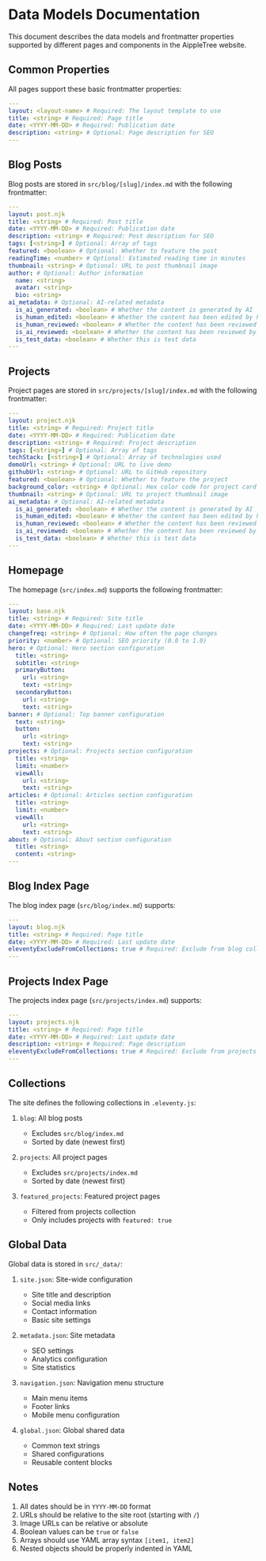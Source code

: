 # Data Models Documentation

This document describes the data models and frontmatter properties supported by different pages and components in the AippleTree website.

## Common Properties

All pages support these basic frontmatter properties:

```yaml
---
layout: <layout-name> # Required: The layout template to use
title: <string> # Required: Page title
date: <YYYY-MM-DD> # Required: Publication date
description: <string> # Optional: Page description for SEO
---
```

## Blog Posts

Blog posts are stored in `src/blog/[slug]/index.md` with the following frontmatter:

```yaml
---
layout: post.njk
title: <string> # Required: Post title
date: <YYYY-MM-DD> # Required: Publication date
description: <string> # Required: Post description for SEO
tags: [<string>] # Optional: Array of tags
featured: <boolean> # Optional: Whether to feature the post
readingTime: <number> # Optional: Estimated reading time in minutes
thumbnail: <string> # Optional: URL to post thumbnail image
author: # Optional: Author information
  name: <string>
  avatar: <string>
  bio: <string>
ai_metadata: # Optional: AI-related metadata
  is_ai_generated: <boolean> # Whether the content is generated by AI
  is_human_edited: <boolean> # Whether the content has been edited by human
  is_human_reviewed: <boolean> # Whether the content has been reviewed by human
  is_ai_reviewed: <boolean> # Whether the content has been reviewed by AI
  is_test_data: <boolean> # Whether this is test data
---
```

## Projects

Project pages are stored in `src/projects/[slug]/index.md` with the following frontmatter:

```yaml
---
layout: project.njk
title: <string> # Required: Project title
date: <YYYY-MM-DD> # Required: Publication date
description: <string> # Required: Project description
tags: [<string>] # Optional: Array of tags
techStack: [<string>] # Optional: Array of technologies used
demoUrl: <string> # Optional: URL to live demo
githubUrl: <string> # Optional: URL to GitHub repository
featured: <boolean> # Optional: Whether to feature the project
background_color: <string> # Optional: Hex color code for project card
thumbnail: <string> # Optional: URL to project thumbnail image
ai_metadata: # Optional: AI-related metadata
  is_ai_generated: <boolean> # Whether the content is generated by AI
  is_human_edited: <boolean> # Whether the content has been edited by human
  is_human_reviewed: <boolean> # Whether the content has been reviewed by human
  is_ai_reviewed: <boolean> # Whether the content has been reviewed by AI
  is_test_data: <boolean> # Whether this is test data
---
```

## Homepage

The homepage (`src/index.md`) supports the following frontmatter:

```yaml
---
layout: base.njk
title: <string> # Required: Site title
date: <YYYY-MM-DD> # Required: Last update date
changefreq: <string> # Optional: How often the page changes
priority: <number> # Optional: SEO priority (0.0 to 1.0)
hero: # Optional: Hero section configuration
  title: <string>
  subtitle: <string>
  primaryButton:
    url: <string>
    text: <string>
  secondaryButton:
    url: <string>
    text: <string>
banner: # Optional: Top banner configuration
  text: <string>
  button:
    url: <string>
    text: <string>
projects: # Optional: Projects section configuration
  title: <string>
  limit: <number>
  viewAll:
    url: <string>
    text: <string>
articles: # Optional: Articles section configuration
  title: <string>
  limit: <number>
  viewAll:
    url: <string>
    text: <string>
about: # Optional: About section configuration
  title: <string>
  content: <string>
---
```

## Blog Index Page

The blog index page (`src/blog/index.md`) supports:

```yaml
---
layout: blog.njk
title: <string> # Required: Page title
date: <YYYY-MM-DD> # Required: Last update date
eleventyExcludeFromCollections: true # Required: Exclude from blog collection
---
```

## Projects Index Page

The projects index page (`src/projects/index.md`) supports:

```yaml
---
layout: projects.njk
title: <string> # Required: Page title
date: <YYYY-MM-DD> # Required: Last update date
description: <string> # Required: Page description
eleventyExcludeFromCollections: true # Required: Exclude from projects collection
---
```

## Collections

The site defines the following collections in `.eleventy.js`:

1. `blog`: All blog posts

   - Excludes `src/blog/index.md`
   - Sorted by date (newest first)

2. `projects`: All project pages

   - Excludes `src/projects/index.md`
   - Sorted by date (newest first)

3. `featured_projects`: Featured project pages
   - Filtered from projects collection
   - Only includes projects with `featured: true`

## Global Data

Global data is stored in `src/_data/`:

1. `site.json`: Site-wide configuration

   - Site title and description
   - Social media links
   - Contact information
   - Basic site settings

2. `metadata.json`: Site metadata

   - SEO settings
   - Analytics configuration
   - Site statistics

3. `navigation.json`: Navigation menu structure

   - Main menu items
   - Footer links
   - Mobile menu configuration

4. `global.json`: Global shared data
   - Common text strings
   - Shared configurations
   - Reusable content blocks

## Notes

1. All dates should be in `YYYY-MM-DD` format
2. URLs should be relative to the site root (starting with `/`)
3. Image URLs can be relative or absolute
4. Boolean values can be `true` or `false`
5. Arrays should use YAML array syntax `[item1, item2]`
6. Nested objects should be properly indented in YAML
